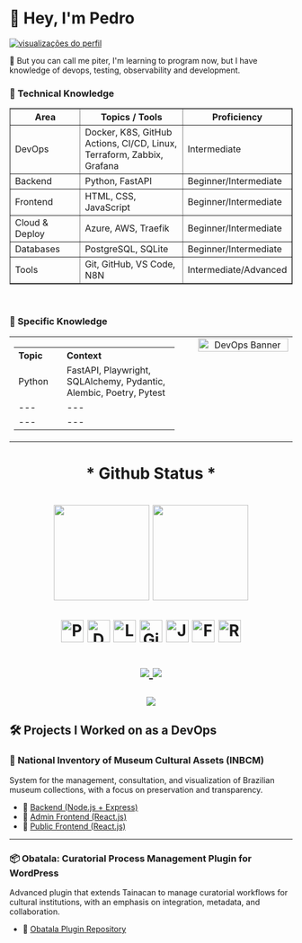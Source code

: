 <h1 align="left">👋 Hey, I'm Pedro </h1>

<p align="left">
  <a href="https://github.com/nwdpiter">
    <img src="https://komarev.com/ghpvc/?username=nwdpiter&style=flat-square&color=blue" alt="visualizações do perfil">
  </a>
</p>

👋 But you can call me piter, I'm learning to program now, but I have knowledge of devops, testing, observability and development.

<h3>🧠 Technical Knowledge</h3>

<table width="100%" border="1" cellspacing="0" cellpadding="6">
  <tr>
    <th width="30%">Area</th>
    <th width="50%">Topics / Tools</th>
    <th width="20%">Proficiency</th>
  </tr>
  <tr>
    <td>DevOps</td>
    <td>Docker, K8S, GitHub Actions, CI/CD, Linux, Terraform, Zabbix, Grafana</td>
    <td>Intermediate</td>
  </tr>
  <tr>
    <td>Backend</td>
    <td>Python, FastAPI</td>
    <td>Beginner/Intermediate</td>
  </tr>
  <tr>
    <td>Frontend</td>
    <td>HTML, CSS, JavaScript</td>
    <td>Beginner/Intermediate</td>
  </tr>
  <tr>
    <td>Cloud & Deploy</td>
    <td>Azure, AWS, Traefik</td>
    <td>Beginner/Intermediate</td>
  </tr>
  <tr>
    <td>Databases</td>
    <td>PostgreSQL, SQLite</td>
    <td>Beginner/Intermediate</td>
  </tr>
  <tr>
    <td>Tools</td>
    <td>Git, GitHub, VS Code, N8N</td>
    <td>Intermediate/Advanced</td>
  </tr>
</table>
<br />

<h3>📘 Specific Knowledge</h3>

<table width="100%">
  <tr>
    <!-- Specific Knowledge -->
    <td valign="top" width="60%">
      <table width="100%" cellspacing="6" cellpadding="6">
        <tr>
          <th align="left" width="30%">Topic</th>
          <th align="left" width="70%">Context</th>
        </tr>
        <tr>
          <td>Python</td>
          <td>FastAPI, Playwright, SQLAlchemy, Pydantic, Alembic, Poetry, Pytest</td>
        </tr>
        <tr>
            <td>---</td>
            <td>---</td>
        </tr>
        <tr>
            <td>---</td>
            <td>---</td>
        </tr>
      </table>
    </td>
    <!-- Espaço invisível -->
    <td width="5%"></td>
    <!-- GIF -->
    <td valign="top" align="center" width="35%">
      <img src="https://user-images.githubusercontent.com/74038190/215283417-55c9fe42-d47b-4b51-94d1-cfc135280cbd.gif" width="100%" alt="DevOps Banner" />
    </td>
  </tr>
</table>





<h1 align="center">* Github Status *<h1/>
<p align="center"> 
  <img height="170" src="https://github-readme-stats.vercel.app/api?username=nwdpiter&show_icons=true&theme=radical&count_private=true&hide=stars"/>
  <img height="170" src="https://github-readme-stats.vercel.app/api/top-langs/?username=nwdpiter&layout=compact&theme=radical"/>
</p>


<p align="center">
  <img src="https://cdn.jsdelivr.net/gh/devicons/devicon/icons/python/python-original.svg" width="40" title="Python"/>
  <img src="https://cdn.jsdelivr.net/gh/devicons/devicon/icons/docker/docker-original.svg" width="40" title="Docker"/>
  <img src="https://cdn.jsdelivr.net/gh/devicons/devicon/icons/linux/linux-original.svg" width="40" title="Linux"/>
  <img src="https://cdn.jsdelivr.net/gh/devicons/devicon/icons/git/git-original.svg" width="40" title="Git"/>
  <img src="https://cdn.jsdelivr.net/gh/devicons/devicon/icons/javascript/javascript-original.svg" width="40" title="JavaScript"/>
  <img src="https://cdn.jsdelivr.net/gh/devicons/devicon/icons/fastapi/fastapi-original.svg" width="40" title="FastAPI"/>
  <img src="https://cdn.jsdelivr.net/gh/devicons/devicon/icons/react/react-original.svg" width="40" title="React"/>
</p>

<p align="center">
  <a href="https://www.linkedin.com/in/pedrofelipe-" target="_blank">
    <img src="https://img.shields.io/badge/-LinkedIn-0e76a8?style=for-the-badge&logo=linkedin&logoColor=white"/>
  </a>
  <a href="mailto:pedro.felipe11@hotmail.com">
    <img src="https://img.shields.io/badge/-Email-D14836?style=for-the-badge&logo=gmail&logoColor=white"/>
  </a>
</p>

<p align="center">
  <img src="https://github-readme-streak-stats.herokuapp.com/?user=nwdpiter&theme=radical" />
</p>


## 🛠️ Projects I Worked on as a DevOps

### 🎨 National Inventory of Museum Cultural Assets (INBCM)
System for the management, consultation, and visualization of Brazilian museum collections, with a focus on preservation and transparency.

- 🔗 [Backend (Node.js + Express)](https://github.com/Nocs-lab/inbcm-backend.git)
- 🔗 [Admin Frontend (React.js)](https://github.com/Nocs-lab/inbcm-admin-frontend.git)
- 🔗 [Public Frontend (React.js)](https://github.com/Nocs-lab/inbcm-public-frontend.git)

---

### 📦 Obatala: Curatorial Process Management Plugin for WordPress
Advanced plugin that extends Tainacan to manage curatorial workflows for cultural institutions, with an emphasis on integration, metadata, and collaboration.

- 🔗 [Obatala Plugin Repository](https://github.com/Nocs-lab/Obatala.git)
